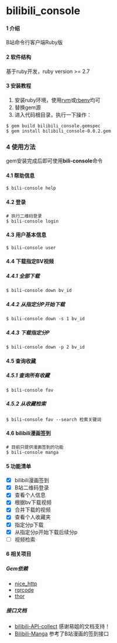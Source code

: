 # bilibili_console

#### 1 介绍

B站命令行客户端Ruby版

#### 2 软件结构

基于ruby开发，ruby version >= 2.7

#### 3 安装教程

1. 安装ruby环境，使用[rvm](https://ruby-china.org/wiki/rvm-guide)或[rbenv](https://ruby-china.org/wiki/rbenv-guide)均可
2. 替换gem源
3. 进入代码根目录，执行一下操作：

```shell
$ gem build bilibili_console.gemspec
$ gem install bilibili_console-0.0.2.gem
```

### 4 使用方法

gem安装完成后即可使用**bili-console**命令

#### 4.1 帮助信息

```shell
$ bili-console help
```

#### 4.2 登录

```shell
# 执行二维码登录
$ bili-console login
```

#### 4.3 用户基本信息

```shell
$ bili-console user
```

#### 4.4 下载指定BV视频

##### 4.4.1 全部下载

```shell
$ bili-console down bv_id
```

##### 4.4.2 从指定分P开始下载

```shell
$ bili-console down -s 1 bv_id
```

##### 4.4.3 下载指定分P

```shell
$ bili-console down -p 2 bv_id
```

#### 4.5 查询收藏

##### 4.5.1 查询所有收藏

```shell
$ bili-console fav
```

##### 4.5.2 从收藏检索

```shell
$ bili-console fav --search 检索关键词
```

#### 4.6 bilibili漫画签到

```shell
# 目前只提供漫画签到的功能
$ bili-console manga
```

#### 5 功能清单

* [x] bilibili漫画签到
* [x] B站二维码登录
* [x] 查看个人信息
* [x] 根据bv下载视频
* [x] 合并下载的视频
* [x] 查看个人收藏夹
* [x] 指定分p下载
* [x] 从指定分p开始下载后续分p
* [ ] 视频检索

#### 6 相关项目

##### Gem依赖

* [nice_http](https://github.com/MarioRuiz/nice_http)
* [rqrcode](https://github.com/whomwah/rqrcode/)
* [thor](https://github.com/rails/thor)

##### 接口文档

* [bilibili-API-collect](https://github.com/SocialSisterYi/bilibili-API-collect) 感谢易姐的文档支持！
* [Bilibili-Manga](https://github.com/xkk2333/Bilibili-Manga) 参考了B站漫画的签到接口
